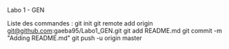 Labo 1 - GEN

Liste des commandes :
git init
git remote add origin git@github.com:gaeba95/Labo1_GEN.git
git add README.md
git commit -m "Adding README.md"
git push -u origin master
